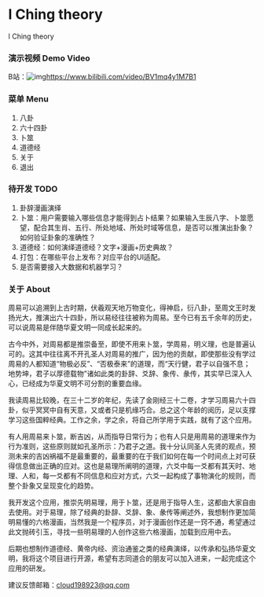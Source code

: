 # I Ching theory
 I Ching theory

### 演示视频 Demo Video

B站：![img](file:///C:\Users\Administrator\AppData\Roaming\Tencent\QQTempSys\8LDO48C$8@[GWU0353$FOVS.png)https://www.bilibili.com/video/BV1mq4y1M7B1



### 菜单 Menu

1. 八卦
2. 六十四卦
3. 卜筮
4. 道德经
5. 关于
6. 退出



### 待开发 TODO

1. 卦辞漫画演绎
2. 卜筮：用户需要输入哪些信息才能得到占卜结果？如果输入生辰八字、卜筮愿望，配合其生肖、五行、所处地域、所处时域等信息，是否可以推演出卦象？如何验证卦象的准确性？
3. 道德经：如何演绎道德经？文字+漫画+历史典故？
4. 打包：在哪些平台上发布？对应平台的UI适配。
5. 是否需要接入大数据和机器学习？



### 关于 About

周易可以追溯到上古时期，伏羲观天地万物变化，得神启，衍八卦，至周文王时发扬光大，推演出六十四卦，所以易经往往被称为周易。至今已有五千余年的历史，可以说周易是伴随华夏文明一同成长起来的。

古今中外，对周易都是推崇备至，即使不用来卜筮，学周易，明义理，也是普遍认可的。这其中往往离不开孔圣人对周易的推广，因为他的贡献，即使那些没有学过周易的人都知道“物极必反”、“否极泰来”的道理，而“天行健，君子以自强不息；地势坤，君子以厚德载物”诸如此类的卦辞、爻辞、象传、彖传，其实早已深入人心，已经成为华夏文明不可分割的重要血缘。

我读周易比较晚，在三十二岁的年纪，先读了金刚经三十二卷，才学习周易六十四卦，似乎冥冥中自有天意，又或者只是机缘巧合。总之这个年龄的阅历，足以支撑学习这些国粹经典。工作之余，学之余，将自己所学用于实践，就有了这个应用。

有人用周易来卜筮，断吉凶，从而指导日常行为；也有人只是用周易的道理来作为行为准则，这些原则就如孔圣所示：乃君子之道。我十分认同圣人先贤的观点，预测未来的吉凶祸福不是最重要的，最重要的在于我们如何在每一个时间点上对可获得信息做出正确的应对。这也是易理所阐明的道理，六爻中每一爻都有其天时、地理、人和，每一爻都有不同信息和应对方式，六爻一起构成了事物演化的规则，而整个卦象又呈现变化的趋势。

我开发这个应用，推崇先明易理，用于卜筮，还是用于指导人生，这都由大家自由去使用。对于易理，除了经典的卦辞、爻辞、象、彖传等阐述外，我想制作更加简明易懂的六格漫画，当然我是一个程序员，对于漫画创作还是一窍不通，希望通过此文抛砖引玉，寻找一些明易理的人创作这些六格漫画，加载到应用中去。

后期也想制作道德经、黄帝内经、资治通鉴之类的经典演绎，以传承和弘扬华夏文明，我将这个项目进行开源，希望有志同道合的朋友可以加入进来，一起完成这个应用的研发。



建议反馈邮箱：cloud198923@qq.com


